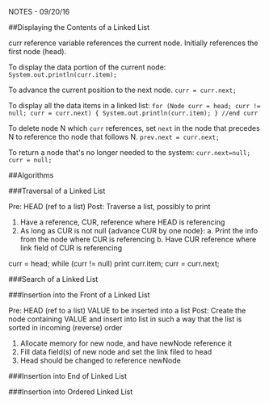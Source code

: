NOTES - 09/20/16

##Displaying the Contents of a Linked List

curr reference variable references the current node. Initially references the
first node (head). 

To display the data portion of the current node:
`System.out.println(curr.item);` 

To advance the current position to the next node.
`curr = curr.next;`

To display all the data items in a linked list:
`
for (Node curr = head; curr != null; curr = curr.next)
{
	System.out.println(curr.item);
} //end curr
`

To delete node N which `curr` references, set `next` in the node that precedes N
to reference tho node that follows N.
`prev.next = curr.next;`

To return a node that's no longer needed to the system:
`
curr.next=null;
curr = null;
`

##Algorithms

###Traversal of a Linked List

Pre: HEAD (ref to a list)
Post: Traverse a list, possibly to print

1. Have a reference, CUR, reference where HEAD is referencing
2. As long as CUR is not null {advance CUR by one node}:
	a. Print the info from the node where CUR is referencing
	b. Have CUR reference where link field of CUR is referencing

curr = head;
while (curr != null)
	print curr.item;
	curr = curr.next;

###Search of a Linked List

###Insertion into the Front of a Linked List

Pre: HEAD (ref to a list)
	 VALUE to be inserted into a list
Post: Create the node containing VALUE and insert into list in such a way that
the list is sorted in incoming (reverse) order

1. Allocate memory for new node, and have newNode reference it
2. Fill data field(s) of new node and set the link filed to head
3. Head should be changed to reference newNode

###Insertion into End of Linked List

###Insertion into Ordered Linked List
